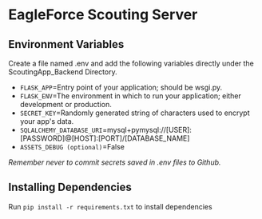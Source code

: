 
# EagleForce Scouting Server




## Environment Variables 

Create a file named .env and add the following variables directly under the ScoutingApp_Backend Directory. 

- ```FLASK_APP```=Entry point of your application; should be wsgi.py.
- ```FLASK_ENV```=The environment in which to run your application; either development or production.
- ```SECRET_KEY```=Randomly generated string of characters used to encrypt your app's data.
- ```SQLALCHEMY_DATABASE_URI```=mysql+pymysql://[USER]:[PASSWORD]@[HOST]:[PORT]/[DATABASE_NAME]
- ```ASSETS_DEBUG (optional)```=False

_Remember never to commit secrets saved in .env files to Github._
## Installing Dependencies 

Run ```pip install -r requirements.txt``` to install dependencies